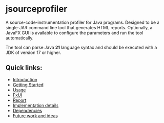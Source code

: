 # jsourceprofiler

A source-code-instrumentation profiler for Java programs.
Designed to be a single-JAR command line tool that generates HTML reports. 
Optionally, a JavaFX GUI is available to configure the parameters and run the tool automatically.

The tool can parse Java **21** language syntax and should be executed with a JDK of version 17 or higher.

## Quick links:
- [Introduction](docs/index.md)
- [Getting Started](docs/getting-started.md)
- [Usage](docs/usage.md)
- [FxUI](docs/fxui.md)
- [Report](docs/report.md)
- [Implementation details](docs/implementation-details.md)
- [Dependencies](docs/dependencies.md)
- [Future work and ideas](docs/future-work.md)

